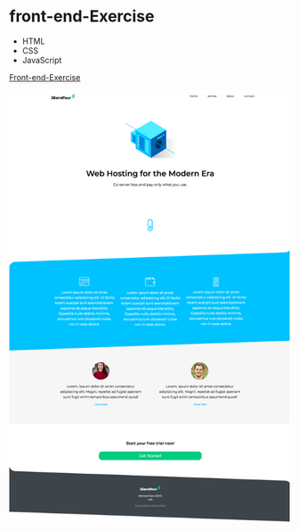 # front-end-Exercise
- HTML
- CSS
- JavaScript

[Front-end-Exercise](https://sad-bartik-13563c.netlify.com)

![Front end Exercise](/images/home.png)
